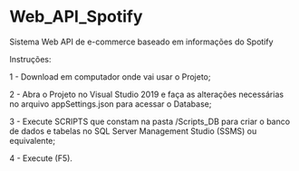 # Web_API_Spotify
Sistema Web API de e-commerce baseado em informações do Spotify

Instruções:

1 - Download em computador onde vai usar o Projeto;

2 - Abra o Projeto no Visual Studio 2019 e faça as alterações necessárias no arquivo appSettings.json para acessar o Database;

3 - Execute SCRIPTS que constam na pasta /Scripts_DB para criar o banco de dados e tabelas no SQL Server Management Studio (SSMS) ou equivalente; 

4 - Execute (F5).
